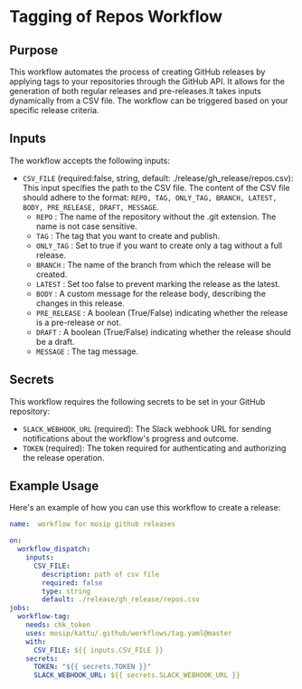 # Tagging of Repos Workflow

## Purpose

This workflow automates the process of creating GitHub releases by applying tags to your repositories through the GitHub API. It allows for the generation of both regular releases and pre-releases.It takes inputs dynamically from a CSV file.
The workflow can be triggered based on your specific release criteria.

## Inputs

The workflow accepts the following inputs:
- `CSV_FILE` (required:false, string, default: ./release/gh_release/repos.csv): This input specifies the path to the CSV file. The content of the CSV file should adhere to the format: `REPO, TAG, ONLY_TAG, BRANCH, LATEST, BODY, PRE_RELEASE, DRAFT, MESSAGE`.
    - `REPO` : The name of the repository without the .git extension. The name is not case sensitive.
    - `TAG` : The tag that you want to create and publish.
    - `ONLY_TAG` : Set to true if you want to create only a tag without a full release.
    - `BRANCH` : The name of the branch from which the release will be created.
    - `LATEST` : Set too false to prevent marking the release as the latest.
    - `BODY` : A custom message for the release body, describing the changes in this release.
    - `PRE_RELEASE` : A boolean (True/False) indicating whether the release is a pre-release or not.
    - `DRAFT` : A boolean (True/False) indicating whether the release should be a draft.
    - `MESSAGE` : The tag message.
  
## Secrets

This workflow requires the following secrets to be set in your GitHub repository:
- `SLACK_WEBHOOK_URL` (required): The Slack webhook URL for sending notifications about the workflow's progress and outcome.
- `TOKEN` (required): The token required for authenticating and authorizing the release operation.

## Example Usage

Here's an example of how you can use this workflow to create a release:
```yaml
name:  workflow for mosip github releases

on:
  workflow_dispatch:
    inputs:
      CSV_FILE:
        description: path of csv file
        required: false
        type: string
        default: ./release/gh_release/repos.csv
jobs:
  workflow-tag:
    needs: chk_token
    uses: mosip/kattu/.github/workflows/tag.yaml@master
    with:
      CSV_FILE: ${{ inputs.CSV_FILE }}
    secrets:
      TOKEN: "${{ secrets.TOKEN }}"
      SLACK_WEBHOOK_URL: ${{ secrets.SLACK_WEBHOOK_URL }}
```
